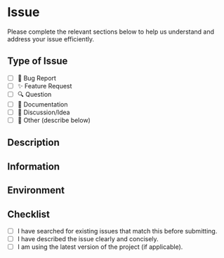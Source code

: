 <!--
📌 Issue Title Reminder

Please write a clear, concise title that describes the problem or request.

Examples:
  - Bug: Cannot reset password on mobile
  - Feature: Add dark mode to settings page
  - Question: Can users export their data?
-->

# Issue

Please complete the relevant sections below to help us understand and address your issue efficiently.

## Type of Issue

- [ ] 🐛 Bug Report
- [ ] ✨ Feature Request
- [ ] 🔍 Question
- [ ] 📝 Documentation
- [ ] 💬 Discussion/Idea
- [ ] 🧰 Other (describe below)

## Description

<!--
Please provide a detailed explanation of the issue or request.
Include context, motivations, and expected outcomes if applicable.
If reporting a bug, list the steps to reproduce it.
-->

## Information

<!--
Please provide any other useful information (links, logs, screenshots, etc.).
-->

## Environment

<!--
Please provide your environment details.
Feel free to add anything relevant and remove anything not applicable.

For example:
- OS: Windows
- Browser(s): Chrome & Safari
- API/App/Project version: v1.2.3
- Dependencies versions:
  - NodeJS: v20.0.2
  - Python: v12.0.2
-->

## Checklist

- [ ] I have searched for existing issues that match this before submitting.
- [ ] I have described the issue clearly and concisely.
- [ ] I am using the latest version of the project (if applicable).
